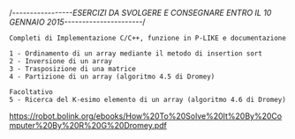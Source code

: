 /*-----------------ESERCIZI DA SVOLGERE E CONSEGNARE ENTRO IL 10 GENNAIO 2015----------------------*/

	Completi di Implementazione C/C++, funzione in P-LIKE e documentazione
	
	1 - Ordinamento di un array mediante il metodo di insertion sort
	2 - Inversione di un array
	3 - Trasposizione di una matrice 
	4 - Partizione di un array (algoritmo 4.5 di Dromey)
	
	Facoltativo
	5 - Ricerca del K-esimo elemento di un array (algoritmo 4.6 di Dromey)
	
https://robot.bolink.org/ebooks/How%20To%20Solve%20It%20By%20Computer%20By%20R%20G%20Dromey.pdf
